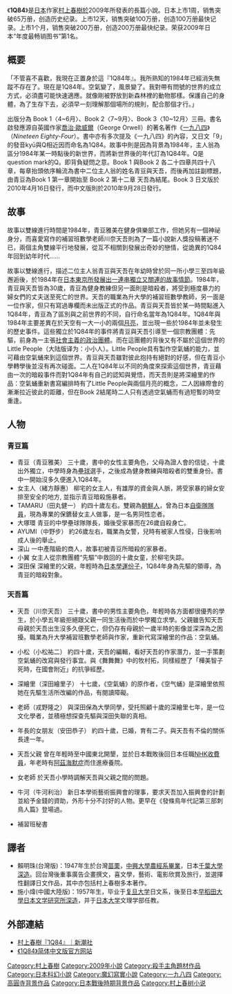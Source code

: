 《**1Q84**》是[日本](../Page/日本.md "wikilink")作家[村上春樹於](https://zh.wikipedia.org/wiki/村上春樹 "wikilink")2009年所發表的長篇小說。日本上市1周，销售突破65万册，创造历史纪录。上市12天，销售突破100万册，创造100万册最快记录。上市1个月，销售突破200万册，创造200万册最快纪录。荣获2009年日本“年度最畅销图书”第1名。

## 概要

「不管喜不喜歡，我現在正置身於這『1Q84年』。我所熟知的1984年已經消失無蹤不存在了。現在是1Q84年。空氣變了，風景變了。我對帶有問號的世界的成立方式，必須盡可能快速適應。就像剛被野放到新森林裡的動物那樣。保護自己的身體，為了生存下去，必須早一刻理解那個場所的規則，配合那個才行。」

出版分為 Book 1〈4\~6月〉、Book 2〈7\~9月〉、Book 3〈10\~12月〉三冊。書名啟發應源自英國作家[喬治·歐威爾](https://zh.wikipedia.org/wiki/喬治·歐威爾 "wikilink")（George Orwell）的著名著作《[一九八四](../Page/一九八四.md "wikilink")》（*Nineteen Eighty-Four*）。書中亦有多次提及《一九八四》的內容，又日文「9」的發音kyū與Q相近因而命名為1Q84。故事中則是因為背景為1984年，主人翁為區分1984年某一時點後的新世界，而將新世界後的年代訂為1Q84年。Q是question mark的Q。即背負疑問之意。Book 1 與Book 2 各二十四章共四十八章，每章抬頭依序輪流為書中二位主人翁的姓名青豆與天吾，而後再加註副標題，由青豆為Book 1 第一章開始至 Book 2 第十二章 天吾為結尾。Book 3 日文版於2010年4月16日發行，而中文版則於2010年9月28日發行。

## 故事

故事以雙線進行時間是1984年，青豆雅美在健身俱樂部工作，但她另有一個神祕身分，而喜愛寫作的補習班數學老師川奈天吾則為了一篇小說新人獎投稿著迷不已，兩個主角雙線平行地發展，從互不相關到發展出奇妙的戀情，從詭異的1Q84年回到幼年时代……

故事以雙線進行，描述二位主人翁青豆與天吾在年幼時曾於同一所小學三至四年級邂逅後，於1984年在[日本](../Page/日本.md "wikilink")[東京所發展出一連串獨立又關連的故事情節](https://zh.wikipedia.org/wiki/東京 "wikilink")。1984年，青豆與天吾皆為30歲，青豆為健身教練但另一面則是暗殺者，將受到極度暴力的婦女們的丈夫送至死亡的世界。天吾的職業為升大學的補習班數學教師，另一面是一位作家，但只有寫過專欄而未出版正式的作品。青豆與天吾皆於某一時間點進入1Q84年，青豆為了區別與之前世界的不同，自行命名當年為1Q84年。1Q84年與1984年主要差異在於天空有一大一小的兩個[月亮](https://zh.wikipedia.org/wiki/月亮 "wikilink")，並出現一些於1984年並未發生的歷史事件。這些獨立於1Q84年的事件將青豆與天吾引導至一個宗教團體：先驅，前身為一主張[社會主義的政治團體](https://zh.wikipedia.org/wiki/社會主義 "wikilink")。而在這團體的背後又有不屬於這個世界的Little People（大陆版译为：小小人）。Little People具有製作空氣蛹的能力，並可藉由空氣蛹來到這個世界。青豆與天吾雖對彼此抱持有絕對的好感，但在青豆小學轉學後並沒有再次碰面。二人在1Q84年以不同的角度來探索這個世界，青豆藉由一次的暗殺事件而對1Q84年有自己的認知與覺悟，而天吾則是將深繪里的作品：空氣蛹重新書寫編排時有了Little People與兩個月亮的概念，二人因緣際會的漸漸拉近彼此的距離，但在Book 2結尾時二人只有透過空氣蛹而有過短暫的時空重逢。

## 人物

### 青豆篇

  - 青豆（青豆雅美）
    三十歲，書中的女性主要角色，父母為證人會的信徒，十歲出外獨立，中學時身為[壘球](../Page/壘球.md "wikilink")選手，之後成為健身教練與暗殺者的雙重身份。書中一開始沒多久便進入1Q84年。
  - 女主人（緒方靜惠）
    柳宅的女主人，有雄厚的資金與人脈，將受家暴的婦女安排至安全的地方, 並指示青豆暗殺施暴者。
  - TAMARU（田丸健一）
    約四十歲左右。雙親為[朝鮮人](https://zh.wikipedia.org/wiki/朝鮮 "wikilink")，曾為日本[自衛隊隊員](https://zh.wikipedia.org/wiki/自衛隊 "wikilink")，現為專業的保鑣替女主人做事，是一名男同性恋者。
  - 大塚環
    青豆的中學壘球隊隊長，婚後受家暴而在26歲自殺身亡。
  - AYUMI（中野步）
    約26歲左右，職業為女警，兒時有被家人性侵，日後影响成人後的舉止。
  - 深山
    一中產階級的商人，故事初被青豆所暗殺的家暴者。
  - 小翼
    女主人從宗教團體“先驅”中救回的十歲女童，於柳宅失踪。
  - 深田保
    深繪里的父親，年輕時為[日本學運份子](https://zh.wikipedia.org/wiki/日本學運 "wikilink")，1Q84年身為先驅的領導，為青豆的暗殺對象。

### 天吾篇

  - 天吾（川奈天吾）
    三十歲，書中的男性主要角色，年輕時各方面都很優秀的學生，於小學五年級拒絕跟父親一同生活後而於中學獨立求學。父親雖告知天吾母親於天吾出生沒多久便死亡，但仍存有母親於一歲半時的影像並深深為之困擾。職業為升大學補習班數學老師與作家，重新代寫深繪里的作品：空氣蛹。

  - 小松（小松祐二）
    約四十歲，天吾的編輯，看好天吾的作家潛力，並一手策劃空氣蛹的改寫與發行事宜。與《舞舞舞》中的牧村拓，同樣經歷了「樺美智子死時，在國會附近」的抗爭經歷。

  - 深繪里（深田繪里子）
    十七歲，《空氣蛹》的原作者，《空气蛹》是深繪里依照她在先驅生活所改編的作品，有閱讀障礙。

  - 老師（戎野隆之）
    與深田保為大學同學，受托照顧十歲的深繪里七年，是一位文化學者，並積極想探查先驅與深田失聯的真相。

  - 年長的女朋友（安田恭子）
    約四十歲，已婚，育有二子。與天吾有不倫的關係長達一年。

  - 天吾父親
    曾在年輕時至中國東北開墾，並於日本戰敗後回日本任職[NHK收費員](https://zh.wikipedia.org/wiki/NHK "wikilink")，年老時有[阿茲海默症](../Page/阿茲海默症.md "wikilink")而住進療養院。

  - 女老師
    於天吾小學時調解天吾與父親之間的問題。

  - 牛河（牛河利治）
    新日本學術藝術振興會的理事，要求天吾加入振興會的計劃並給予金錢的資助，外形十分不討好的人物。更早在《發條鳥年代記第三部刺鳥人篇》登場過。

  - 補習班秘書

## 譯者

  - 賴明珠(台灣版)：1947年生於台灣[苗栗](https://zh.wikipedia.org/wiki/苗栗 "wikilink")，[中興大學農經系畢業](https://zh.wikipedia.org/wiki/中興大學 "wikilink")，日本[千葉大學深造](https://zh.wikipedia.org/wiki/千葉大學 "wikilink")。回台灣後重事廣告企畫撰文，喜文學，藝術、電影欣賞及旅行，並選擇性翻譯日文作品，其中亦包括村上春樹多本著作。
  - 施小煒(中國大陸版)：1957年生，毕业于[复旦大学](../Page/复旦大学.md "wikilink")日文系，後至日本[早稻田大學日本文学研究所深造](https://zh.wikipedia.org/wiki/早稻田大學 "wikilink")，并于[日本大学](../Page/日本大学.md "wikilink")文理学部任教。

## 外部連結

  - [村上春樹『1Q84』｜新潮社](http://www.shinchosha.co.jp/murakami/)
  - [《1Q84》简体中文版官方网站](http://www.douban.com/minisite/1q84/)

[Category:村上春樹](https://zh.wikipedia.org/wiki/Category:村上春樹 "wikilink") [Category:2009年小說](https://zh.wikipedia.org/wiki/Category:2009年小說 "wikilink") [Category:殺手主角題材作品](https://zh.wikipedia.org/wiki/Category:殺手主角題材作品 "wikilink") [Category:日本科幻小說](https://zh.wikipedia.org/wiki/Category:日本科幻小說 "wikilink") [Category:魔幻寫實小說](https://zh.wikipedia.org/wiki/Category:魔幻寫實小說 "wikilink") [Category:一九八四](https://zh.wikipedia.org/wiki/Category:一九八四 "wikilink") [Category:高圓寺背景作品](https://zh.wikipedia.org/wiki/Category:高圓寺背景作品 "wikilink") [Category:日本戰後時期背景作品](https://zh.wikipedia.org/wiki/Category:日本戰後時期背景作品 "wikilink") [Category:村上春树小说](https://zh.wikipedia.org/wiki/Category:村上春树小说 "wikilink")